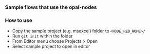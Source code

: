 ### Sample flows that use the opal-nodes

### How to use

* Copy the sample project (e.g. msexcel) folder to ```<NODE_RED_HOME>/```
* Run ```git init``` within the folder
* From Editor menu choose Projects > Open
* Select sample project to open in editor